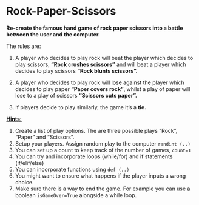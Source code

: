 # Rock-Paper-Scissors

**Re-create the famous hand game of rock paper scissors into a battle between the user and the computer.**

The rules are:
1)	A player who decides to play rock will beat the player which decides to play scissors, **“Rock crushes scissors”** and will beat a player which decides to play scissors **“Rock blunts scissors”.**

2)	A player who decides to play rock will lose against the player which decides to play paper **“Paper covers rock”**, whilst a play of paper will lose to a play of scissors **“Scissors cuts paper”.**

3)	If players decide to play similarly, the game it’s a **tie.**

**<ins>Hints:</ins>**
1. Create a list of play options. The are three possible plays “Rock”, “Paper” and “Scissors”.
2. Setup your players. Assign random play to the computer `randint (..)`
3. You can set up a count to keep track of the number of games, `count=1`
4. You can try and incorporate loops (while/for) and if statements (if/elif/else)
5. You can incorporate functions using `def (..)`
6. You might want to ensure what happens if the player inputs a wrong choice.
7. Make sure there is a way to end the game. For example you can use a boolean `isGameOver=True` alongside a while loop.






